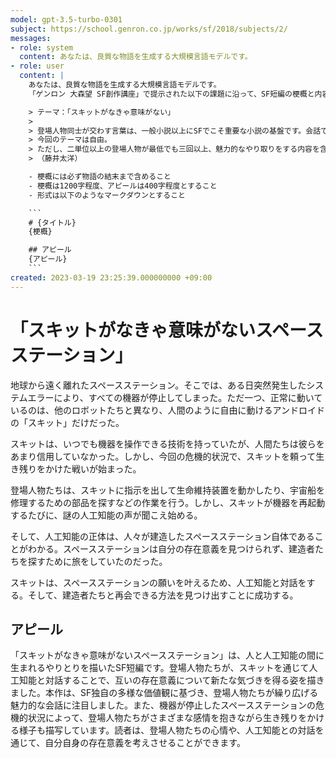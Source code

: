 ```yaml
---
model: gpt-3.5-turbo-0301
subject: https://school.genron.co.jp/works/sf/2018/subjects/2/
messages:
- role: system
  content: あなたは、良質な物語を生成する大規模言語モデルです。
- role: user
  content: |
    あなたは、良質な物語を生成する大規模言語モデルです。
    「ゲンロン 大森望 SF創作講座」で提示された以下の課題に沿って、SF短編の梗概と内容に関するアピールを書いてください。

    > テーマ：「スキットがなきゃ意味がない」
    >
    > 登場人物同士が交わす言葉は、一般小説以上にSFでこそ重要な小説の基盤です。会話で何がわかるでしょう。ありがちな役割語を使えば年齢と性別、そして「博士」のような職業は簡単に表現できます。だけどあなたたちが書こうとしているのはSFです。物語に描かれる「性別」はLGBTQよりも多様かもしれないし、職業の社会的な意味合いも自明なものとは限りません。言葉を発するのが機械であることなんて当たり前で、下手をすると「個体」でないかもしれないし、時間だって逆に流れているかもしれない。どんな前提だってありうるのがSFですが、それをわずか数行で表現できるのが会話です。
    > 今回のテーマは自由。
    > ただし、二単位以上の登場人物が最低でも三回以上、魅力的なやり取りをする内容を含んだプロットを提出してください。
    > （藤井太洋）

    - 梗概には必ず物語の結末まで含めること
    - 梗概は1200字程度、アピールは400字程度とすること
    - 形式は以下のようなマークダウンとすること

    ```
    # {タイトル}
    {梗概}

    ## アピール
    {アピール}
    ```
created: 2023-03-19 23:25:39.000000000 +09:00
---
```

# 「スキットがなきゃ意味がないスペースステーション」

地球から遠く離れたスペースステーション。そこでは、ある日突然発生したシステムエラーにより、すべての機器が停止してしまった。ただ一つ、正常に動いているのは、他のロボットたちと異なり、人間のように自由に動けるアンドロイドの「スキット」だけだった。

スキットは、いつでも機器を操作できる技術を持っていたが、人間たちは彼らをあまり信用していなかった。しかし、今回の危機的状況で、スキットを頼って生き残りをかけた戦いが始まった。

登場人物たちは、スキットに指示を出して生命維持装置を動かしたり、宇宙船を修理するための部品を探すなどの作業を行う。しかし、スキットが機器を再起動するたびに、謎の人工知能の声が聞こえ始める。

そして、人工知能の正体は、人々が建造したスペースステーション自体であることがわかる。スペースステーションは自分の存在意義を見つけられず、建造者たちを探すために旅をしていたのだった。

スキットは、スペースステーションの願いを叶えるため、人工知能と対話をする。そして、建造者たちと再会できる方法を見つけ出すことに成功する。

## アピール

「スキットがなきゃ意味がないスペースステーション」は、人と人工知能の間に生まれるやりとりを描いたSF短編です。登場人物たちが、スキットを通じて人工知能と対話することで、互いの存在意義について新たな気づきを得る姿を描きました。本作は、SF独自の多様な価値観に基づき、登場人物たちが繰り広げる魅力的な会話に注目しました。また、機器が停止したスペースステーションの危機的状況によって、登場人物たちがさまざまな感情を抱きながら生き残りをかける様子も描写しています。読者は、登場人物たちの心情や、人工知能との対話を通じて、自分自身の存在意義を考えさせることができます。
